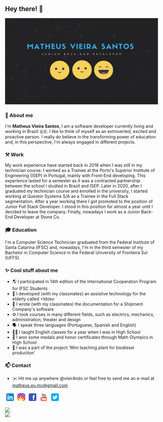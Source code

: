## Hey there! 👋

![header](/img/Header.gif)

### 🍰 About me

I'm **Matheus Vieira Santos**, I am a software developer currently living and working in Brazil 🇧🇷. I like to think of myself as an extroverted, excited and proactive person. I really do believe in the transforming power of education and, in this perspective, I'm always engaged in different projects.

### ⚒️ Work

My work experience have started back in 2018 when I was still in my technician course. I worked as a Trainee at the Porto's Superior Institute of Engineering (ISEP) in Portugal, mainly with Front-End developing. This experience lasted for a semester as it was a contracted partnership between the school I studied in Brazil and ISEP. Later in 2020, after I graduated my technician course and enrolled in the university, I started working at Questor Systems S/A as a Trainee in the Full Stack segmentation. After a year working there I got promoted to the position of Junior Full Stack Developer. I stood in this position for almost a year until I decided to leave the company. Finally, nowadays I work as a Junior Back-End Developer at Stone Co.

### 🎓 Education

I'm a Computer Science Technician graduated from the Federal Institute of Santa Catarina (IFSC) and, nowadays, I'm in the third semester of my Bachelor in Computer Science in the Federal University of Fronteira Sul (UFFS).

### ✨ Cool stuff about me

- 🌎 I participated in 14th edition of the International Cooperation Program for IFSC Students
- 💊 I developed (with my classmates) an assistive technology for the elderly called +Idoso
- 📄 I wrote (with my classmates) the documentation for a Shipment Company's software
- ⚙️ I took courses in many different fields, such as electrics, mechanics, administration, theater and design
- 🗣️ I speak three languages (Portuguese, Spanish and English)
- 🧑‍🏫 I taught English classes for a year when I was in High School
- 🏅 I won some medals and honor certificates through Math Olympics in High School
- 🌱 I was a part of the project 'Mini teaching plant for biodiesel production'

### 📫 Contact

- ✉️ Hit me up anywhere @vieir4ndo or feel free to send me an e-mail at matheus.eu.mv@gmail.com

[<img alt="Matheus | LinkedIn" width="33px" src="/img/icons8-linkedin-48.png" />](https://www.linkedin.com/in/vieir4ndo/) [<img alt="Matheus | Instagram" width="33px" src="/img/icons8-instagram-48.png" />](https://www.instagram.com/vieir4ndo) [<img alt="Matheus | Facebook" width="33px" src="/img/icons8-facebook-48.png" />](https://www.facebook.com/vieir4ndo) [<img alt="Matheus | Youtube" width="33px" src="/img/icons8-youtube-48.png" />](https://www.youtube.com/channel/vieir4ndo) [<img alt="Matheus | Twitter" width="33px" src="/img/icons8-twitter-quadrado-48.png" />](https://www.twitter.com/vieir4ndo)

<img align="left" src="https://github-readme-stats.vercel.app/api/?username=vieir4ndo&count_private=true&theme=dracula" width="400"/>

<img align="left" src="https://github-readme-stats.vercel.app/api/top-langs/?username=vieir4ndo&theme=dracula&langs_count=8&layout=compact" width="300"/>
